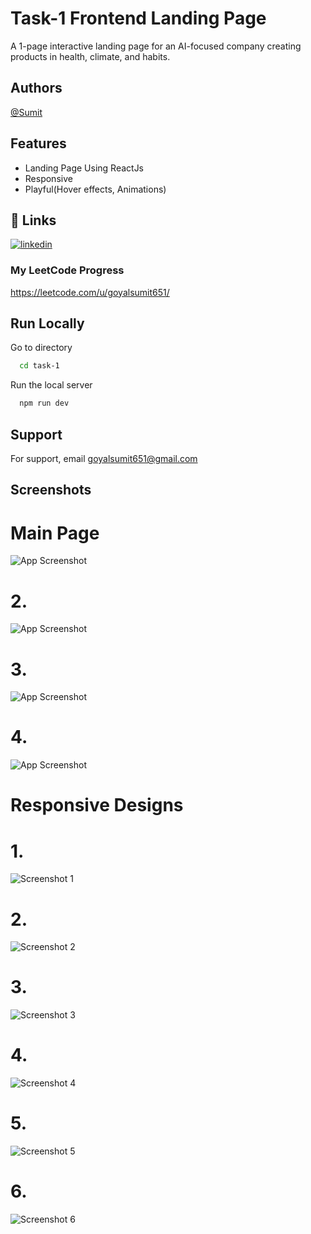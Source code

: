 
# Task-1 Frontend Landing Page

A 1-page interactive landing page for an AI-focused company creating products in
health, climate, and habits.





## Authors

 [@Sumit](https://www.github.com/Sumit240803)


## Features

- Landing Page Using ReactJs
- Responsive
- Playful(Hover effects, Animations)


## 🔗 Links

[![linkedin](https://img.shields.io/badge/linkedin-0A66C2?style=for-the-badge&logo=linkedin&logoColor=white)](https://www.linkedin.com/in/sumit-goyal-87207a213/)
### My LeetCode Progress
https://leetcode.com/u/goyalsumit651/





## Run Locally

Go to directory

```bash
  cd task-1
```
Run the local server
```bash
  npm run dev
```


## Support

For support, email goyalsumit651@gmail.com 

## Screenshots
# Main Page
![App Screenshot](https://i.postimg.cc/yx4FNXdx/Screenshot-2025-01-16-140438.png)
# 2.
![App Screenshot](https://i.postimg.cc/J48NVqvd/Screenshot-2025-01-16-140449.png)
# 3.
![App Screenshot](https://i.postimg.cc/sf7YN86h/Screenshot-2025-01-16-140501.png)
# 4.
![App Screenshot](https://i.postimg.cc/Xqf9BGG8/Screenshot-2025-01-16-140513.png)

# Responsive Designs
# 1.
![Screenshot 1](https://i.postimg.cc/zv7V1nH9/Screenshot-2025-01-16-140727.png)
# 2.
![Screenshot 2](https://i.postimg.cc/SxJjwYSv/Screenshot-2025-01-16-140736.png)
# 3.
![Screenshot 3](https://i.postimg.cc/4N8mLQgc/Screenshot-2025-01-16-140746.png)
# 4.
![Screenshot 4](https://i.postimg.cc/jdqD4kGK/Screenshot-2025-01-16-140753.png)
# 5.
![Screenshot 5](https://i.postimg.cc/DfPWsKpB/Screenshot-2025-01-16-140800.png)
# 6.
![Screenshot 6](https://i.postimg.cc/Vkp51s5L/Screenshot-2025-01-16-140806.png)


